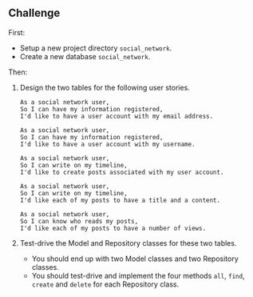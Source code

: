 
## Challenge


First:
  * Setup a new project directory `social_network`.
  * Create a new database `social_network`.

Then:

1. Design the two tables for the following user stories.  

    ```
    As a social network user,
    So I can have my information registered,
    I'd like to have a user account with my email address.

    As a social network user,
    So I can have my information registered,
    I'd like to have a user account with my username.

    As a social network user,
    So I can write on my timeline,
    I'd like to create posts associated with my user account.

    As a social network user,
    So I can write on my timeline,
    I'd like each of my posts to have a title and a content.

    As a social network user,
    So I can know who reads my posts,
    I'd like each of my posts to have a number of views.
    ```

2. Test-drive the Model and Repository classes for these two tables.
    * You should end up with two Model classes and two Repository classes.
    * You should test-drive and implement the four methods `all`, `find`, `create` and
      `delete` for each Repository class.

